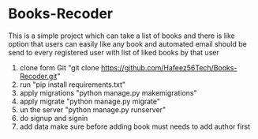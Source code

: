 # Books-Recoder
This is a simple project which can take a list of books and there is like option that users can easily like any book and automated email should be send to every registered user with list of liked books by that user 
1) clone form Git "git clone https://github.com/Hafeez56Tech/Books-Recoder.git"
2) run "pip install requirements.txt"
3) apply migrations "python manage.py makemigrations"
4) apply migrate "python manage.py migrate"
5) un the server "python manage.py runserver"
6) do signup and signin
7) add data make sure before adding book must needs to add author first
